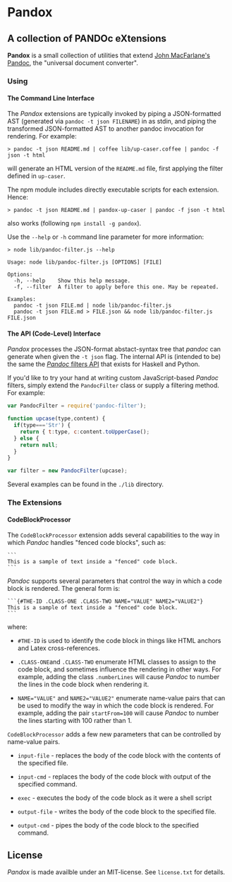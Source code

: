 # Pandox

## A collection of PANDOc eXtensions

**Pandox** is a small collection of utilities that extend [John MacFarlane's Pandoc](http://johnmacfarlane.net/pandoc/), the "universal document converter".

### Using

#### The Command Line Interface

The *Pandox* extensions are typically invoked by piping a JSON-formatted AST (generated via `pandoc -t json FILENAME`) in as stdin, and piping the transformed JSON-formatted AST to another pandoc invocation for rendering.  For example:

```console
> pandoc -t json README.md | coffee lib/up-caser.coffee | pandoc -f json -t html
```

will generate an HTML version of the `README.md` file, first applying the filter defined in `up-caser`.

The npm module includes directly executable scripts for each extension.  Hence:

```console
> pandoc -t json README.md | pandox-up-caser | pandoc -f json -t html
```

also works (following `npm install -g pandox`).

Use the `--help` or `-h` command line parameter for more information:

```console
> node lib/pandoc-filter.js --help

Usage: node lib/pandoc-filter.js [OPTIONS] [FILE]

Options:
  -h, --help    Show this help message.
  -f, --filter  A filter to apply before this one. May be repeated.

Examples:
  pandoc -t json FILE.md | node lib/pandoc-filter.js
  pandoc -t json FILE.md > FILE.json && node lib/pandoc-filter.js FILE.json
```

#### The API (Code-Level) Interface

*Pandox* processes the JSON-format abstact-syntax tree that *pandoc* can generate when given the `-t json` flag. The internal API is (intended to be) the same the [*Pandoc* filters API](http://johnmacfarlane.net/pandoc/scripting.html) that exists for Haskell and Python.

If you'd like to try your hand at writing custom JavaScript-based *Pandoc* filters, simply extend the `PandocFilter` class or supply a filtering method. For example:

```js
var PandocFilter = require('pandoc-filter');

function upcase(type,content) {
  if(type==='Str') {
    return { t:type, c:content.toUpperCase();
  } else {
    return null;
  }
}

var filter = new PandocFilter(upcase);
```

Several examples can be found in the `./lib` directory.

### The Extensions

#### CodeBlockProcessor

The `CodeBlockProcessor` extension adds several capabilities to the way in which *Pandoc* handles "fenced code blocks", such as:

    ```
    This is a sample of text inside a "fenced" code block.
    ```

*Pandoc* supports several parameters that control the way in which a code block is rendered.  The general form is:

    ```{#THE-ID .CLASS-ONE .CLASS-TWO NAME="VALUE" NAME2="VALUE2"}
    This is a sample of text inside a "fenced" code block.
    ```

where:

  * `#THE-ID` is used to identify the code block in things like HTML anchors and Latex cross-references.

  * `.CLASS-ONE`and `.CLASS-TWO` enumerate HTML classes to assign to the code block, and sometimes influence the rendering in other ways.  For example, adding the class `.numberLines` will cause *Pandoc* to number the lines in the code block when rendering it.

  * `NAME="VALUE"` and `NAME2="VALUE2"` enumerate name-value pairs that can be used to modify the way in which the code block is rendered. For example, adding the pair `startFrom=100` will cause *Pandoc* to number the lines starting with 100 rather than 1.

`CodeBlockProcessor` adds a few new parameters that can be controlled by name-value pairs.

  * `input-file` - replaces the body of the code block with the contents of the specified file.

  * `input-cmd` - replaces the body of the code block with output of the specified command.

  * `exec` - executes the body of the code block as it were a shell script

  * `output-file` - writes the body of the code block to the specified file.

  * `output-cmd` - pipes the body of the code block to the specified command.

## License

*Pandox* is made availble under an MIT-license. See `license.txt` for details.
